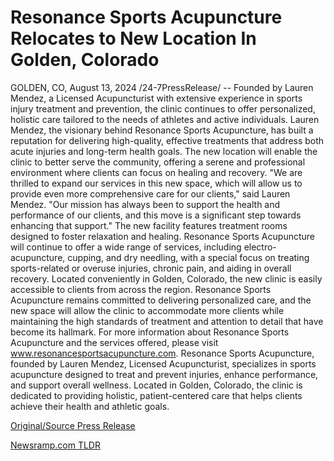 # Resonance Sports Acupuncture Relocates to New Location In Golden, Colorado

GOLDEN, CO, August 13, 2024 /24-7PressRelease/ -- Founded by Lauren Mendez, a Licensed Acupuncturist with extensive experience in sports injury treatment and prevention, the clinic continues to offer personalized, holistic care tailored to the needs of athletes and active individuals.  Lauren Mendez, the visionary behind Resonance Sports Acupuncture, has built a reputation for delivering high-quality, effective treatments that address both acute injuries and long-term health goals. The new location will enable the clinic to better serve the community, offering a serene and professional environment where clients can focus on healing and recovery.  "We are thrilled to expand our services in this new space, which will allow us to provide even more comprehensive care for our clients," said Lauren Mendez. "Our mission has always been to support the health and performance of our clients, and this move is a significant step towards enhancing that support."  The new facility features treatment rooms designed to foster relaxation and healing. Resonance Sports Acupuncture will continue to offer a wide range of services, including electro-acupuncture, cupping, and dry needling, with a special focus on treating sports-related or overuse injuries, chronic pain, and aiding in overall recovery.  Located conveniently in Golden, Colorado, the new clinic is easily accessible to clients from across the region. Resonance Sports Acupuncture remains committed to delivering personalized care, and the new space will allow the clinic to accommodate more clients while maintaining the high standards of treatment and attention to detail that have become its hallmark.  For more information about Resonance Sports Acupuncture and the services offered, please visit www.resonancesportsacupuncture.com.  Resonance Sports Acupuncture, founded by Lauren Mendez, Licensed Acupuncturist, specializes in sports acupuncture designed to treat and prevent injuries, enhance performance, and support overall wellness. Located in Golden, Colorado, the clinic is dedicated to providing holistic, patient-centered care that helps clients achieve their health and athletic goals. 

[Original/Source Press Release](https://www.24-7pressrelease.com/press-release/513340/resonance-sports-acupuncture-relocates-to-new-location-in-golden-colorado) 

[Newsramp.com TLDR](https://newsramp.com/None) 